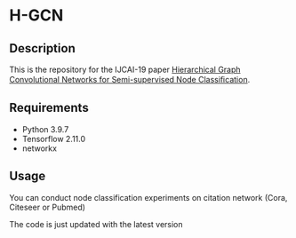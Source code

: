 # H-GCN
## Description
This is the repository for the IJCAI-19 paper [Hierarchical Graph Convolutional Networks for Semi-supervised Node Classiﬁcation](https://arxiv.org/pdf/1902.06667.pdf).

## Requirements
- Python 3.9.7
- Tensorflow  2.11.0
- networkx

## Usage

You can conduct node classification experiments on citation network (Cora, Citeseer or Pubmed)

The code is just updated with the latest version



